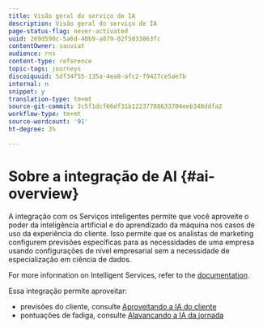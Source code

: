 ```yaml
---
title: Visão geral do serviço de IA
description: Visão geral do serviço de IA
page-status-flag: never-activated
uuid: 269d590c-5a6d-40b9-a879-02f5033863fc
contentOwner: sauviat
audience: rns
content-type: reference
topic-tags: journeys
discoiquuid: 5df34f55-135a-4ea8-afc2-f9427ce5ae7b
internal: n
snippet: y
translation-type: tm+mt
source-git-commit: 3c5f1dcf66df31b12237788633704eeb348ddfa2
workflow-type: tm+mt
source-wordcount: '91'
ht-degree: 3%

---
```



# Sobre a integração de AI {#ai-overview}

A integração com os Serviços inteligentes permite que você aproveite o poder da inteligência artificial e do aprendizado da máquina nos casos de uso da experiência do cliente. Isso permite que os analistas de marketing configurem previsões específicas para as necessidades de uma empresa usando configurações de nível empresarial sem a necessidade de especialização em ciência de dados.

For more information on Intelligent Services, refer to the [documentation](https://docs.adobe.com/content/help/en/experience-platform/intelligent-services/home.html).

Essa integração permite aproveitar:

* previsões do cliente, consulte [Aproveitando a IA do cliente](../ai-services/leveraging-customer-ai.md)
* pontuações de fadiga, consulte [Alavancando a IA da jornada](../ai-services/leveraging-fatigue-scores.md)




